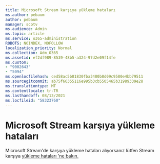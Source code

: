 ```yaml
---
title: Microsoft Stream karşıya yükleme hataları
ms.author: pebaum
author: pebaum
manager: scotv
ms.audience: Admin
ms.topic: article
ms.service: o365-administration
ROBOTS: NOINDEX, NOFOLLOW
localization_priority: Normal
ms.collection: Adm_O365
ms.assetid: ef2df989-8539-48b5-a324-97d2e09f14fe
ms.custom:
- "9002643"
- "5094"
ms.openlocfilehash: ced58ac5b81830fba3480b8d09c9580e4bb79511
ms.sourcegitcommit: ab75f66355116e995b3cb5505465b31989339e28
ms.translationtype: MT
ms.contentlocale: tr-TR
ms.lasthandoff: 08/13/2021
ms.locfileid: "58323760"
---
```

# <a name="microsoft-stream-upload-errors"></a>Microsoft Stream karşıya yükleme hataları

Microsoft Stream'de karşıya yükleme hataları alıyorsanız lütfen Stream karşıya [yükleme hataları 'ne bakın.](https://docs.microsoft.com/stream/portal-understanding-upload-errors)
